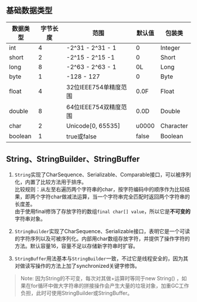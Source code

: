 ## 基础数据类型
数据类型 | 字节长度 | 范围 | 默认值 | 包装类
---|---|---|---|---
int | 4 | -2^31 - 2^31 - 1 | 0 | Integer
short | 2 | -2^15 - 2^15 -1 | 0 | Short
long | 8 | -2^63 - 2^63 - 1 | 0L | Long
byte | 1 | -128 - 127 | 0 | Byte
float | 4 | 32位IEEE754单精度范围 | 0.0F | Float
double | 8 | 64位IEEE754双精度范围 | 0.0D | Double
char | 2 | Unicode[0, 65535] | u0000 | Character
boolean | 1 | true或false | false| Boolean

## String、StringBuilder、StringBuffer
1. `String`实现了CharSequence、Serializable、Comparable接口，可以被序列化，内置了比较方法用于排序。  
比较规则：从左至右遍历两个字符串的char，按字符编码中的顺序作为比较结果，即两个字符char做减法运算，当一个字符串完全匹配时返回两个字符串的长度差。  
由于使用final修饰了存放字符的数组`final char[] value`，所以它是**不可变的**字符串对象。

2. `StringBuilder`实现了CharSequence、Serializable接口，表明它是一个可读的字符序列以及可被序列化。内部用char数组存放字符，并提供了操作字符的方法。默认容量16，容量不足以存储新字符串时扩容。

3. `StringBuffer`用法基本与`StringBuilder`一致，不过它是线程安全的，因为其对做读写操作的方法上加了synchronized关键字修饰。


> Note: 因为String的不可变，每次对其做+运算时等同于new String() ，如果在for循环中做大字符串的拼接操作会产生大量的垃圾对象，加重GC工作负担，此时可使用StringBuilder或StringBuffer。

